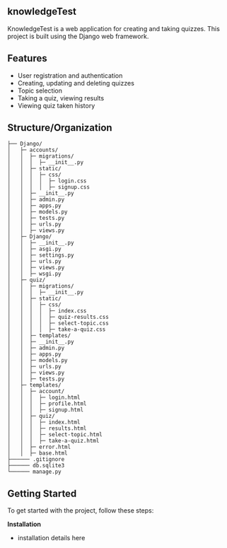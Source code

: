 ## knowledgeTest

KnowledgeTest is a web application for creating and taking quizzes. This project is built using the Django web framework.

## Features
- User registration and authentication
- Creating, updating and deleting quizzes
- Topic selection
- Taking a quiz, viewing results
- Viewing quiz taken history

## Structure/Organization

    ├── Django/
    │   ├─ accounts/
    │   │  ├─ migrations/
    │   │  │  ├─ __init__.py
    │   │  ├─ static/
    │   │  │  ├─ css/
    │   │  │  │  ├─ login.css
    │   │  │  │  ├─ signup.css
    │   │  ├─ __init__.py
    │   │  ├─ admin.py
    │   │  ├─ apps.py
    │   │  ├─ models.py
    │   │  ├─ tests.py
    │   │  ├─ urls.py
    │   │  ├─ views.py
    │   ├─ Django/
    │   │  ├─ __init__.py
    │   │  ├─ asgi.py
    │   │  ├─ settings.py
    │   │  ├─ urls.py
    │   │  ├─ views.py
    │   │  ├─ wsgi.py
    │   ├─ quiz/
    │   │  ├─ migrations/
    │   │  │  ├─ __init__.py
    │   │  ├─ static/
    │   │  │  ├─ css/
    │   │  │  │  ├─ index.css
    │   │  │  │  ├─ quiz-results.css
    │   │  │  │  ├─ select-topic.css
    │   │  │  │  ├─ take-a-quiz.css
    │   │  ├─ templates/
    │   │  ├─ __init__.py
    │   │  ├─ admin.py
    │   │  ├─ apps.py
    │   │  ├─ models.py
    │   │  ├─ urls.py
    │   │  ├─ views.py
    │   │  ├─ tests.py
    │   ├─ templates/
    │   │  ├─ account/
    │   │  │  ├─ login.html
    │   │  │  ├─ profile.html
    │   │  │  ├─ signup.html
    │   │  ├─ quiz/
    │   │  │  ├─ index.html
    │   │  │  ├─ results.html
    │   │  │  ├─ select-topic.html
    │   │  │  ├─ take-a-quiz.html
    │   │  ├─ error.html
    │   │  ├─ base.html
    ├────── .gitignore
    ├────── db.sqlite3 
    └────── manage.py

## Getting Started
To get started with the project, follow these steps:

**Installation**
- installation details here


